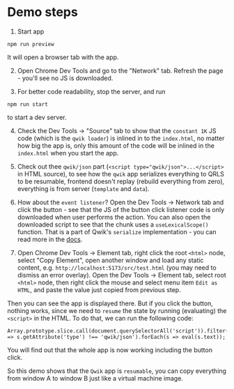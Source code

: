# Demo steps

1. Start app

```
npm run preview
```

It will open a browser tab with the app.

2. Open Chrome Dev Tools and go to the "Network" tab. Refresh the page - you'll see no JS is downloaded.

3. For better code readability, stop the server, and run

```
npm run start
```

to start a dev server.

4. Check the Dev Tools -> "Source" tab to show that the `constant 1K` JS code (which is the `qwik loader`) is inlined in to the `index.html`, no matter how big the app is, only this amount of the code will be inlined in the `index.html` when you start the app.

5. Check out thee `qwik/json` part (`<script type="qwik/json">...</script>` in HTML source), to see how the `qwik` app serializes everything to QRLS to be resumable, frontend doesn't replay (rebuild everything from zero), everything is from server (`template` and `data`).

6. How about the `event listener`? Open the Dev Tools -> Network tab and click the button - see that the JS of the button click listener code is only downloaded when user performs the action. You can also open the downloaded script to see that the chunk uses a `useLexicalScope()` function. That is a part of Qwik's `serialize` implementation - you can read more in the [docs](https://qwik.builder.io/docs/advanced/qrl/#encoding-lexically-scoped-captured-variables).

7. Open Chrome Dev Tools -> Element tab, right click the root `<html>` node, select "Copy Element", open another window and load any static content, e.g. `http://localhost:5173/src/test.html` (you may need to dismiss an error overlay). Open the Dev Tools -> Element tab, select root `<html>` node, then right click the mouse and select menu item `Edit as HTML`, and paste the value just copied from previous step.

Then you can see the app is displayed there. But if you click the button, nothing works, since we need to `resume` the state by running (evaluating) the `<script>` in the HTML. To do that, we can run the following code:

```
Array.prototype.slice.call(document.querySelectorAll('script')).filter(s => s.getAttribute('type') !== 'qwik/json').forEach(s => eval(s.text));
```

You will find out that the whole app is now working including the button click.

So this demo shows that the `Qwik` app is `resumable`, you can copy everything from window A to window B just like a virtual machine image.
